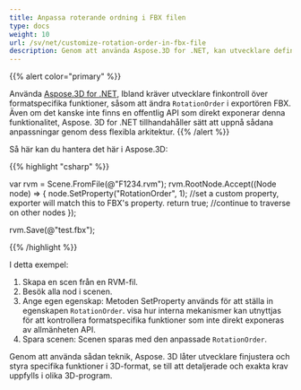 ```yaml
---
title: Anpassa roterande ordning i FBX filen
type: docs
weight: 10
url: /sv/net/customize-rotation-order-in-fbx-file
description: Genom att använda Aspose.3D for .NET, kan utvecklare definiera de infödda egenskaperna FBX som RotationOrder.
---
```

{{% alert color="primary" %}}

Använda [Aspose.3D for .NET](https://products.aspose.com/3d/net/), Ibland kräver utvecklare finkontroll över formatspecifika funktioner, såsom att ändra `RotationOrder` i exportören FBX. Även om det kanske inte finns en offentlig API som direkt exponerar denna funktionalitet, Aspose. 3D for .NET tillhandahåller sätt att uppnå sådana anpassningar genom dess flexibla arkitektur.
{{% /alert %}}



Så här kan du hantera det här i Aspose.3D:

{{% highlight "csharp" %}}

var rvm = Scene.FromFile(@"F1234.rvm");
rvm.RootNode.Accept((Node node) =>
{
    node.SetProperty("RotationOrder", 1); //set a custom property, exporter will match this to FBX's property.
    return true; //continue to traverse on other nodes 
});

rvm.Save(@"test.fbx");

{{% /highlight %}}

I detta exempel:

1. Skapa en scen från en RVM-fil.
1. Besök alla nod i scenen.
1. Ange egen egenskap: Metoden SetProperty används för att ställa in egenskapen `RotationOrder`. visa hur interna mekanismer kan utnyttjas för att kontrollera formatspecifika funktioner som inte direkt exponeras av allmänheten API.
1. Spara scenen: Scenen sparas med den anpassade `RotationOrder`.

Genom att använda sådan teknik, Aspose. 3D låter utvecklare finjustera och styra specifika funktioner i 3D-format, se till att detaljerade och exakta krav uppfylls i olika 3D-program.
